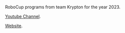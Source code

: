 RoboCup programs from team Krypton for the year 2023.

[Youtube Channel](https://www.youtube.com/@evbrobocup).

[Website](http://www.kraemer123.de).

